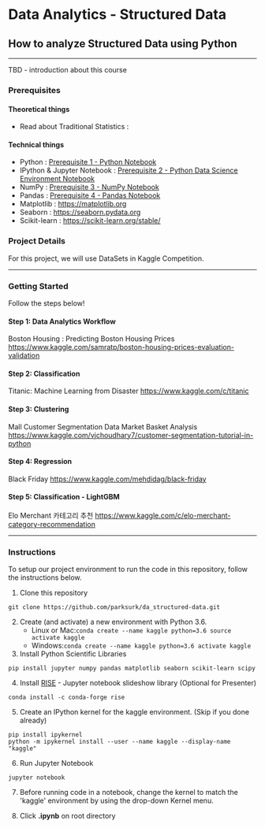 Data Analytics - Structured Data
================================

How to analyze Structured Data using Python
-------------------------------------------

---

TBD - introduction about this course

### Prerequisites

#### Theoretical things

-	Read about Traditional Statistics :  

#### Technical things

-	Python : <a href="./prerequisites1 - python.ipynb">Prerequisite 1 - Python Notebook</a>
-	IPython & Jupyter Notebook : <a href="./prerequisites2 - python data science environment.ipynb">Prerequisite 2 - Python Data Science Environment Notebook</a>
-	NumPy : <a href="./prerequisites3 - numpy.ipynb">Prerequisite 3 - NumPy Notebook</a>
-	Pandas : <a href="./prerequisites4 - pandas.ipynb">Prerequisite 4 - Pandas Notebook</a>
-	Matplotlib : https://matplotlib.org
-	Seaborn : https://seaborn.pydata.org
-	Scikit-learn : https://scikit-learn.org/stable/

### Project Details

For this project, we will use DataSets in Kaggle Competition.

---

### Getting Started

Follow the steps below!

#### Step 1: Data Analytics Workflow

Boston Housing : Predicting Boston Housing Prices https://www.kaggle.com/samratp/boston-housing-prices-evaluation-validation

#### Step 2: Classification

Titanic: Machine Learning from Disaster https://www.kaggle.com/c/titanic

#### Step 3: Clustering

Mall Customer Segmentation Data Market Basket Analysis https://www.kaggle.com/vjchoudhary7/customer-segmentation-tutorial-in-python

#### Step 4: Regression

Black Friday https://www.kaggle.com/mehdidag/black-friday

#### Step 5: Classification - LightGBM

Elo Merchant 카테고리 추천 https://www.kaggle.com/c/elo-merchant-category-recommendation

---

### Instructions

To setup our project environment to run the code in this repository, follow the instructions below.

1.	Clone this repository

```
git clone https://github.com/parksurk/da_structured-data.git
```

2.	Create (and activate) a new environment with Python 3.6.
	-	Linux or Mac:`
		conda create --name kaggle python=3.6
		source activate kaggle
		`
	-	Windows:`
		conda create --name kaggle python=3.6
		activate kaggle
		`
3.	Install Python Scientific Libraries

```
pip install jupyter numpy pandas matplotlib seaborn scikit-learn scipy
```

4. Install [RISE](https://github.com/damianavila/RISE) - Jupyter notebook slideshow library (Optional for Presenter)

```
conda install -c conda-forge rise
```

5.	Create an IPython kernel for the kaggle environment. (Skip if you done already)

```
pip install ipykernel
python -m ipykernel install --user --name kaggle --display-name "kaggle"
```

6.	Run Jupyter Notebook

```
jupyter notebook
```

7.	Before running code in a notebook, change the kernel to match the 'kaggle' environment by using the drop-down Kernel menu.

8.	Click **.ipynb** on root directory
